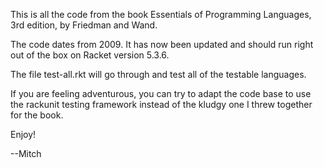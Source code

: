 This is all the code from the book Essentials of Programming
Languages, 3rd edition, by Friedman and Wand.

The code dates from 2009.  It has now been updated and should run
right out of the box on Racket version 5.3.6.

The file test-all.rkt will go through and test all of the testable
languages. 

If you are feeling adventurous, you can try to adapt the code
base to use the rackunit testing framework instead of the kludgy one I
threw together for the book. 

Enjoy!

--Mitch


